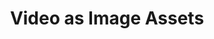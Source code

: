 ---
title: "Video as Image Assets"
description: "WebKit in Safari supports loading H.264 encoded MP4 video with an HTML tag or as a CSS background."
category: image
keywords: mp4
last_test_date: "2021-05-13"
test_url: "/tests/video-as-img.html"
test_results_url: "https://app.emailonacid.com/app/acidtest/zvrwvdXQmUlQraqSQK6MRTbapeBTBX0VBWZ0h2KMVCwk6/list"
stats: {
    apple-mail: {
        macos: {
            "11":"y",
            "14":"y"
        },
        ios: {
            "11":"y",
            "14.5":"y"
        }
    },
    gmail: {
        desktop-webmail: {
            "2021-05":"n"
        },
        ios: {
            "2021-05":"n"
        },
        android: {
            "2021-05":"n"
        },
        mobile-webmail: {
            "2021-05":"n"
        }
    },
    orange: {
        desktop-webmail: {
            "2021-05":"y #1"
        },
        ios: {
            "2021-05":"y"
        },
        android: {
            "2021-05":"n"
        }
    },
    outlook: {
        windows: {
            "2003":"n #2",
            "2007":"n",
            "2010":"n",
            "2013":"n",
            "2016":"n",
            "2019":"n"
        },
        windows-mail: {
            "2021-05":"n"
        },
        macos: {
            "2011":"n",
            "2016":"y"
        },
        outlook-com: {
            "2021-05":"y #1"
        },
        ios: {
            "2021-05":"y"
        },
        android: {
            "2021-05":"n"
        }
    },
    samsung-email: {
        android: {
            "6.0":"n"
        }
    },
    sfr: {
        desktop-webmail: {
            "2021-05":"y #1"
        },
        ios: {
            "2021-05":"y"
        },
        android: {
            "2021-05":"n"
        }
    },
    thunderbird: {
        macos: {
            "78.19":"n"
        }
    },
    aol: {
        desktop-webmail: {
            "2021-05":"y #1"
        },
        ios: {
            "2021-05":"y"
        },
        android: {
            "2021-05":"n"
        }
    },
    yahoo: {
        desktop-webmail: {
            "2021-05":"y #1"
        },
        ios: {
            "2021-05":"y"
        },
        android: {
            "2021-05":"n"
        }
    },
    protonmail: {
        desktop-webmail: {
            "2021-05":"y #1"
        },
        ios: {
            "2021-05":"y"
        },
        android: {
            "2021-05":"n"
        }
    },
    hey: {
        desktop-webmail: {
            "2021-05":"n"
        }
    },
    mail-ru: {
        desktop-webmail: {
            "2021-05":"n"
        }
    },
    fastmail: {
        desktop-webmail: {
            "2021-07": "n"
        }
    },
    laposte: {
        desktop-webmail: {
            "2021-08": "y #1"
        }
    }
}
notes: "As of may 2021, using Video as Image Assets is only supported in WebKit and Safari."
notes_by_num: {
    "1": "Only supported in Safari.",
    "2": "A similar can be achieved using the [`dynsrc` attribute](https://docs.microsoft.com/en-us/previous-versions/windows/internet-explorer/ie-developer/platform-apis/ms533742(v=vs.85))."
}
links: {
    "New WebKit Features in Safari 11.1": "https://webkit.org/blog/8216/new-webkit-features-in-safari-11-1/",
    "Evolution of &lt;img&gt;: Gif without the GIF": "https://calendar.perfplanet.com/2017/animated-gif-without-the-gif/"
}
---